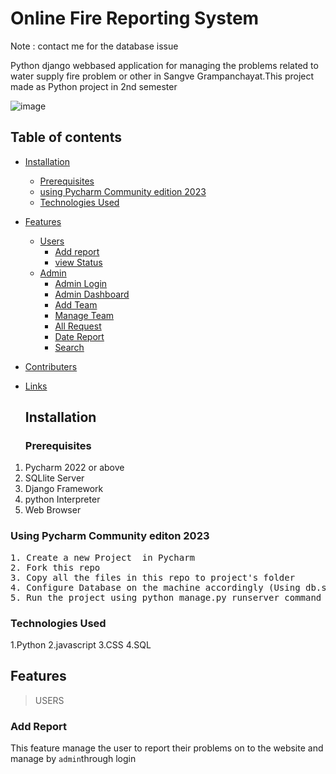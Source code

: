 # Online Fire Reporting System 
 Note : contact me for the database issue

 Python django webbased application for managing the problems related to water supply fire problem or other in Sangve Grampanchayat.This project made as Python project in 2nd semester 


![image](https://github.com/Rohitraut15/SangveGrampanchayat-Python-project/assets/136091024/bae55f0c-0a97-4624-b73f-2fd1654139c8)
## Table of contents

- [Installation](#installation)
    - [Prerequisites](#prerequisites)
    - [using Pycharm Community edition 2023](#using-Pycharm-Community-edition-2023)
    - [Technologies Used](#technologies-used)
- [Features](#features)
    - [Users](#users)
        - [Add report](#add-report)
        - [view Status](#view-status)
    - [Admin](#admin)
        - [Admin Login](#admin-login)
        - [Admin Dashboard ](#admin-dashboard)
        - [Add Team](#add-team)
        - [Manage Team](#manage-team)
        - [All Request ](#all-request)
        - [Date Report](#date-report)
        - [Search](#search)
- [Contributers](#contributers)
- [Links](#links)

  ## Installation <a name='installation'></a>

  ### Prerequisites <a name='prerequisites'></a>

1. Pycharm 2022 or above 
2. SQLlite Server
3. Django Framework 
4. python Interpreter 
4. Web Browser


 ### Using Pycharm Community editon 2023 <a name='using-Pycharm-Community-edition-2023'></a>
<pre>
1. Create a new Project  in Pycharm  
2. Fork this repo  
3. Copy all the files in this repo to project's folder  
4. Configure Database on the machine accordingly (Using db.sqlite3 file checked in)
5. Run the project using python manage.py runserver command on the terminal 
</pre>

### Technologies Used <a name='technologies-used'></a>

1.Python
2.javascript 
3.CSS
4.SQL


## Features <a name='features'></a>

> USERS <a name='users'></a>

### Add Report <a name='add-report'></a>
This feature manage the user to report their problems  on to the website  and manage by <code>admin</code>through login
